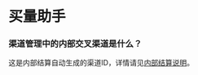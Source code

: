 # 买量助手

### **渠道管理中的内部交叉渠道是什么？**

这是内部结算自动生成的渠道ID，详情请见[内部结算说明](https://doc.skysriver.com/general-function/internal-settlement)。



